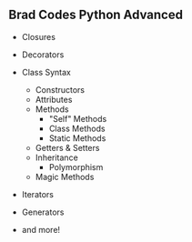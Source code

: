 ## Brad Codes Python Advanced

- Closures
- Decorators
- Class Syntax
    - Constructors
    - Attributes
    - Methods
        - "Self" Methods
        - Class Methods
        - Static Methods
    - Getters & Setters
    - Inheritance
        - Polymorphism
    - Magic Methods
    
- Iterators
- Generators
- and more!